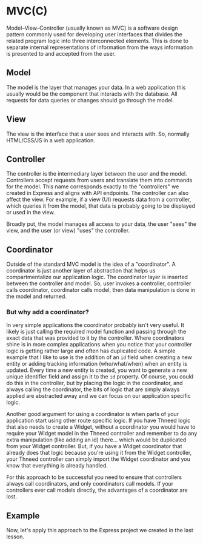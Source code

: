 # MVC(C)
Model–View–Controller (usually known as MVC) is a software design pattern commonly used for developing user interfaces that divides the related program logic into three interconnected elements. This is done to separate internal representations of information from the ways information is presented to and accepted from the user.

## Model
The model is the layer that manages your data.  In a web application this usually would be the component that interacts with the database.  All requests for data queries or changes should go through the model.

## View
The view is the interface that a user sees and interacts with.  So, normally HTML/CSS/JS in a web application.

## Controller
The controller is the intermediary layer between the user and the model.  Controllers accept requests from users and translate them into commands for the model.  This name corresponds exactly to the "controllers" we created in Express and aligns with API endpoints.  The controller can also affect the view.  For example, if a view (UI) requests data from a controller, which queries it from the model, that data is probably going to be displayed or used in the view.

Broadly put, the model manages all access to your data, the user "sees" the view, and the user (or view) "uses" the controller.

## Coordinator
Outside of the standard MVC model is the idea of a "coordinator".  A coordinator is just another layer of abstraction that helps us compartmentalize our application logic.  The coordinator layer is inserted between the controller and model.  So, user invokes a controller, controller calls coordinator, coordinator calls model, then data manipulation is done in the model and returned.

### But why add a coordinator?  
In very simple applications the coordinator probably isn't very useful.  It likely is just calling the required model function and passing through the exact data that was provided to it by the controller.  Where coordinators shine is in more complex applications when you notice that your controller logic is getting rather large and often has duplicated code.  A simple example that I like to use is the addition of an `id` field when creating a new entity or adding tracking information (who/what/when) when an entity is updated.  Every time a new entity is created, you want to generate a new unique identifier field and assign it to the `id` property.  Of course, you could do this in the controller, but by placing the logic in the coordinator, and always calling the coordinator, the bits of logic that are simply always applied are abstracted away and we can focus on our application specific logic.

Another good argument for using a coordinator is when parts of your application start using other route specific logic.  If you have Thneed logic that also needs to create a Widget, without a coordinator you would have to require your Widget model in the Thneed controller and remember to do any extra manipulation (like adding an id) there... which would be duplicated from your Widget controller.  But, if you have a Widget coordinator that already does that logic because you're using it from the Widget controller, your Thneed controller can simply import the Widget coordinator and you know that everything is already handled.

For this approach to be successful you need to ensure that controllers always call coordinators, and only coordinators call models.  If your controllers ever call models directly, the advantages of a coordinator are lost.

## Example
Now, let's apply this approach to the Express project we created in the last lesson.